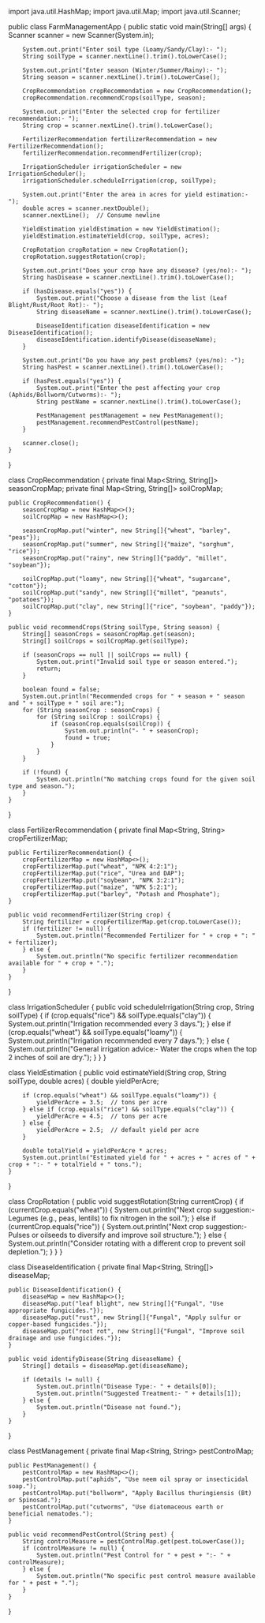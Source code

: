import java.util.HashMap;
import java.util.Map;
import java.util.Scanner;

public class FarmManagementApp {
    public static void main(String[] args) {
        Scanner scanner = new Scanner(System.in);

        System.out.print("Enter soil type (Loamy/Sandy/Clay):- ");
        String soilType = scanner.nextLine().trim().toLowerCase();

        System.out.print("Enter season (Winter/Summer/Rainy):- ");
        String season = scanner.nextLine().trim().toLowerCase();

        CropRecommendation cropRecommendation = new CropRecommendation();
        cropRecommendation.recommendCrops(soilType, season);

        System.out.print("Enter the selected crop for fertilizer recommendation:- ");
        String crop = scanner.nextLine().trim().toLowerCase();

        FertilizerRecommendation fertilizerRecommendation = new FertilizerRecommendation();
        fertilizerRecommendation.recommendFertilizer(crop);

        IrrigationScheduler irrigationScheduler = new IrrigationScheduler();
        irrigationScheduler.scheduleIrrigation(crop, soilType);

        System.out.print("Enter the area in acres for yield estimation:- ");
        double acres = scanner.nextDouble();
        scanner.nextLine();  // Consume newline

        YieldEstimation yieldEstimation = new YieldEstimation();
        yieldEstimation.estimateYield(crop, soilType, acres);

        CropRotation cropRotation = new CropRotation();
        cropRotation.suggestRotation(crop);

        System.out.print("Does your crop have any disease? (yes/no):- ");
        String hasDisease = scanner.nextLine().trim().toLowerCase();

        if (hasDisease.equals("yes")) {
            System.out.print("Choose a disease from the list (Leaf Blight/Rust/Root Rot):- ");
            String diseaseName = scanner.nextLine().trim().toLowerCase();

            DiseaseIdentification diseaseIdentification = new DiseaseIdentification();
            diseaseIdentification.identifyDisease(diseaseName);
        }

        System.out.print("Do you have any pest problems? (yes/no): -");
        String hasPest = scanner.nextLine().trim().toLowerCase();

        if (hasPest.equals("yes")) {
            System.out.print("Enter the pest affecting your crop (Aphids/Bollworm/Cutworms):- ");
            String pestName = scanner.nextLine().trim().toLowerCase();

            PestManagement pestManagement = new PestManagement();
            pestManagement.recommendPestControl(pestName);
        }

        scanner.close();
    }
}

class CropRecommendation {
    private final Map<String, String[]> seasonCropMap;
    private final Map<String, String[]> soilCropMap;

    public CropRecommendation() {
        seasonCropMap = new HashMap<>();
        soilCropMap = new HashMap<>();

        seasonCropMap.put("winter", new String[]{"wheat", "barley", "peas"});
        seasonCropMap.put("summer", new String[]{"maize", "sorghum", "rice"});
        seasonCropMap.put("rainy", new String[]{"paddy", "millet", "soybean"});

        soilCropMap.put("loamy", new String[]{"wheat", "sugarcane", "cotton"});
        soilCropMap.put("sandy", new String[]{"millet", "peanuts", "potatoes"});
        soilCropMap.put("clay", new String[]{"rice", "soybean", "paddy"});
    }

    public void recommendCrops(String soilType, String season) {
        String[] seasonCrops = seasonCropMap.get(season);
        String[] soilCrops = soilCropMap.get(soilType);

        if (seasonCrops == null || soilCrops == null) {
            System.out.print("Invalid soil type or season entered.");
            return;
        }

        boolean found = false;
        System.out.println("Recommended crops for " + season + " season and " + soilType + " soil are:");
        for (String seasonCrop : seasonCrops) {
            for (String soilCrop : soilCrops) {
                if (seasonCrop.equals(soilCrop)) {
                    System.out.println("- " + seasonCrop);
                    found = true;
                }
            }
        }

        if (!found) {
            System.out.println("No matching crops found for the given soil type and season.");
        }
    }
}

class FertilizerRecommendation {
    private final Map<String, String> cropFertilizerMap;

    public FertilizerRecommendation() {
        cropFertilizerMap = new HashMap<>();
        cropFertilizerMap.put("wheat", "NPK 4:2:1");
        cropFertilizerMap.put("rice", "Urea and DAP");
        cropFertilizerMap.put("soybean", "NPK 3:2:1");
        cropFertilizerMap.put("maize", "NPK 5:2:1");
        cropFertilizerMap.put("barley", "Potash and Phosphate");
    }

    public void recommendFertilizer(String crop) {
        String fertilizer = cropFertilizerMap.get(crop.toLowerCase());
        if (fertilizer != null) {
            System.out.println("Recommended Fertilizer for " + crop + ": " + fertilizer);
        } else {
            System.out.println("No specific fertilizer recommendation available for " + crop + ".");
        }
    }
}

class IrrigationScheduler {
    public void scheduleIrrigation(String crop, String soilType) {
        if (crop.equals("rice") && soilType.equals("clay")) {
            System.out.println("Irrigation recommended every 3 days.");
        } else if (crop.equals("wheat") && soilType.equals("loamy")) {
            System.out.println("Irrigation recommended every 7 days.");
        } else {
            System.out.println("General irrigation advice:- Water the crops when the top 2 inches of soil are dry.");
        }
    }
}

class YieldEstimation {
    public void estimateYield(String crop, String soilType, double acres) {
        double yieldPerAcre;

        if (crop.equals("wheat") && soilType.equals("loamy")) {
            yieldPerAcre = 3.5;  // tons per acre
        } else if (crop.equals("rice") && soilType.equals("clay")) {
            yieldPerAcre = 4.5;  // tons per acre
        } else {
            yieldPerAcre = 2.5;  // default yield per acre
        }

        double totalYield = yieldPerAcre * acres;
        System.out.println("Estimated yield for " + acres + " acres of " + crop + ":- " + totalYield + " tons.");
    }
}

class CropRotation {
    public void suggestRotation(String currentCrop) {
        if (currentCrop.equals("wheat")) {
            System.out.println("Next crop suggestion:- Legumes (e.g., peas, lentils) to fix nitrogen in the soil.");
        } else if (currentCrop.equals("rice")) {
            System.out.println("Next crop suggestion:- Pulses or oilseeds to diversify and improve soil structure.");
        } else {
            System.out.println("Consider rotating with a different crop to prevent soil depletion.");
        }
    }
}

class DiseaseIdentification {
    private final Map<String, String[]> diseaseMap;

    public DiseaseIdentification() {
        diseaseMap = new HashMap<>();
        diseaseMap.put("leaf blight", new String[]{"Fungal", "Use appropriate fungicides."});
        diseaseMap.put("rust", new String[]{"Fungal", "Apply sulfur or copper-based fungicides."});
        diseaseMap.put("root rot", new String[]{"Fungal", "Improve soil drainage and use fungicides."});
    }

    public void identifyDisease(String diseaseName) {
        String[] details = diseaseMap.get(diseaseName);

        if (details != null) {
            System.out.println("Disease Type:- " + details[0]);
            System.out.println("Suggested Treatment:- " + details[1]);
        } else {
            System.out.println("Disease not found.");
        }
    }
}

class PestManagement {
    private final Map<String, String> pestControlMap;

    public PestManagement() {
        pestControlMap = new HashMap<>();
        pestControlMap.put("aphids", "Use neem oil spray or insecticidal soap.");
        pestControlMap.put("bollworm", "Apply Bacillus thuringiensis (Bt) or Spinosad.");
        pestControlMap.put("cutworms", "Use diatomaceous earth or beneficial nematodes.");
    }

    public void recommendPestControl(String pest) {
        String controlMeasure = pestControlMap.get(pest.toLowerCase());
        if (controlMeasure != null) {
            System.out.println("Pest Control for " + pest + ":- " + controlMeasure);
        } else {
            System.out.println("No specific pest control measure available for " + pest + ".");
        }
    }
}
